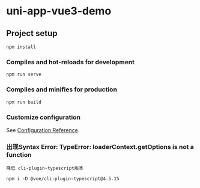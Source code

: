 # uni-app-vue3-demo

## Project setup
```
npm install
```

### Compiles and hot-reloads for development
```
npm run serve
```

### Compiles and minifies for production
```
npm run build
```

### Customize configuration
See [Configuration Reference](https://cli.vuejs.org/config/).

### 出现Syntax Error: TypeError: loaderContext.getOptions is not a function
```
降低 cli-plugin-typescript版本

npm i -D @vue/cli-plugin-typescript@4.5.15 
```